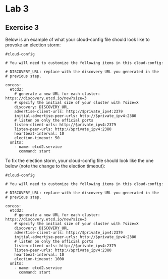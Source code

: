 # Lab 3

## Exercise 3

Below is an example of what your cloud-config file should look like to 
provoke an election storm:


```
#cloud-config

# You will need to customize the following items in this cloud-config:

# DISCOVERY_URL: replace with the discovery URL you generated in the 
# previous step.

coreos:
  etcd2:
    # generate a new URL for each cluster: https://discovery.etcd.io/new?size=3
    # specify the initial size of your cluster with ?size=X
    discovery: DISCOVERY_URL
    advertise-client-urls: http://$private_ipv4:2379
    initial-advertise-peer-urls: http://$private_ipv4:2380
    # listen on only the official ports
    listen-client-urls: http://$private_ipv4:2379
    listen-peer-urls: http://$private_ipv4:2380
    heartbeat-interval: 10 
    election-timeout: 50
  units:
    - name: etcd2.service
      command: start
```

To fix the election storm, your cloud-config file should look like the 
one below (note the change to the election timeout):

```
#cloud-config

# You will need to customize the following items in this cloud-config:

# DISCOVERY_URL: replace with the discovery URL you generated in the 
# previous step.

coreos:
  etcd2:
    # generate a new URL for each cluster: https://discovery.etcd.io/new?size=3
    # specify the initial size of your cluster with ?size=X
    discovery: DISCOVERY_URL
    advertise-client-urls: http://$private_ipv4:2379
    initial-advertise-peer-urls: http://$private_ipv4:2380
    # listen on only the official ports
    listen-client-urls: http://$private_ipv4:2379
    listen-peer-urls: http://$private_ipv4:2380
    heartbeat-interval: 10 
    election-timeout: 1000
  units:
    - name: etcd2.service
      command: start
```
